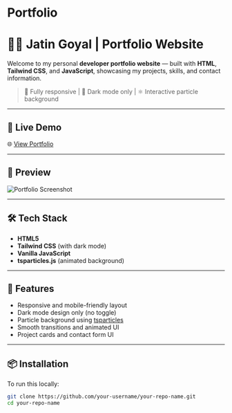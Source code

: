 # Portfolio
# 🧑‍💻 Jatin Goyal | Portfolio Website

Welcome to my personal **developer portfolio website** — built with **HTML**, **Tailwind CSS**, and **JavaScript**, showcasing my projects, skills, and contact information.

> 🎨 Fully responsive | 🌙 Dark mode only | ⚛️ Interactive particle background

---

## 🚀 Live Demo

🌐 [View Portfolio](https://your-username.github.io/your-repo-name/)  

---

## 📸 Preview

![Portfolio Screenshot](preview.png)  

---

## 🛠 Tech Stack

- **HTML5**
- **Tailwind CSS** (with dark mode)
- **Vanilla JavaScript**
- **tsparticles.js** (animated background)

---

## 📂 Features

- Responsive and mobile-friendly layout
- Dark mode design only (no toggle)
- Particle background using [tsparticles](https://particles.js.org/)
- Smooth transitions and animated UI
- Project cards and contact form UI

---

## 📦 Installation

To run this locally:

```bash
git clone https://github.com/your-username/your-repo-name.git
cd your-repo-name

